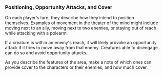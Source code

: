 ### Positioning, Opportunity Attacks, and Cover

On each player's turn, they describe how they intend to position themselves.
Examples of movement in the theater of the mind might include moving next to an ally, moving next to two enemies, or staying out of reach while attacking with a polearm.

If a creature is within an enemy's reach, it will likely provoke an opportunity attack if it tries to move away from that enemy.
Creatures able to disengage can do so and avoid opportunity attacks.

As you describe the features of the area, make a note of which ones can provide cover to the characters or their enemies, and how much cover.
